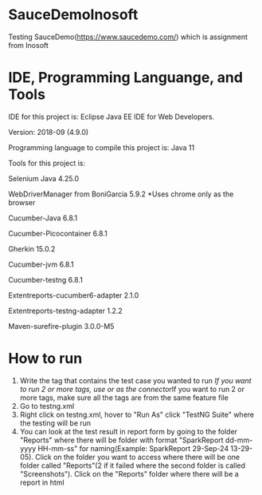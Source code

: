 # SauceDemoInosoft
Testing SauceDemo(https://www.saucedemo.com/) which is assignment from Inosoft

# IDE, Programming Languange, and Tools
IDE for this project is:
Eclipse Java EE IDE for Web Developers.

Version: 2018-09 (4.9.0)

Programming language to compile this project is:
Java 11

Tools for this project is:

Selenium Java 4.25.0

WebDriverManager from BoniGarcia 5.9.2
*Uses chrome only as the browser

Cucumber-Java 6.8.1

Cucumber-Picocontainer 6.8.1

Gherkin 15.0.2

Cucumber-jvm 6.8.1

Cucumber-testng 6.8.1

Extentreports-cucumber6-adapter 2.1.0

Extentreports-testng-adapter 1.2.2

Maven-surefire-plugin 3.0.0-M5

# How to run
1. Write the tag that contains the test case you wanted to run
*If you want to run 2 or more tags, use or as the connector*If you want to run 2 or more tags, make sure all the tags are from the same feature file
2. Go to testng.xml
3. Right click on testng.xml, hover to "Run As" click "TestNG Suite" where the testing will be run
4. You can look at the test result in report form by going to the folder "Reports" where there will be folder with format "SparkReport dd-mm-yyyy HH-mm-ss" for naming(Example: SparkReport 29-Sep-24 13-29-05). Click on the folder you want to access where there will be one folder called "Reports"(2 if it failed where the second folder is called "Screenshots"). Click on the "Reports" folder where there will be a report in html

